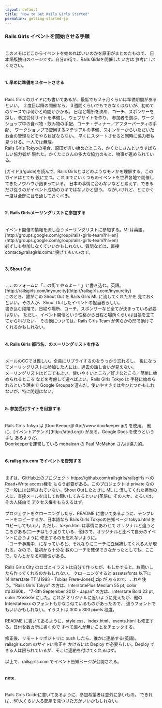 ```yaml
---
layout: default
title: "How to Get Rails Girls Started"
permalink: getting-started-jp
---
```


### Rails Girls イベントを開始させる手順
<br/>
このメモはどこからイベントを始めればいいのかを原田がまとめたもので、
日本語版独自のページです。自分の街で、Rails Girlsを開催したい方は
参考にしてください。
<br/>
<br/>


#### 1. 早めに準備をスタートさせる
<br/>
Rails Girls のガイドにも書いてあるが、最低でも２ヶ月くらいは準備期間があるといい。
２度目以降の開催なら、３週間くらいでもできなくはないが、初めてのケースでは何かと時間がかかる。
日程と場所を決め、コーチ、スポンサーを探し、参加受付サイトを準備し、ウェブサイトを作り、
参加者を選ぶ、ワークショップ中の食べ物・飲み物の手配、コーチ・ディナー／アフターパーティの手配、
ワークショップで使用するマテリアルの準備、スポンサーからいただいたお金の管理などをやらねばならない。
早くにスタートさせると同時に協力者も見つける。一人では無理。<br/>
Rails Girls Tokyoの場合、原田が言い始めたところ、かくたにさんというすばらしい協力者が
現れた。かくたにさんの多大な協力のもと、物事が進められている。
<br/>
<br/>
[ガイド](/guide)を読んで、Rails Girlsとはどのようなモノかを理解する。このガイドはとても
役に立つ。これまでにいくつものイベントを世界各地で開催してきたノウハウが詰まっている。
日本の事情に合わないなどと考えず、できるだけ従うのがイベント成功のカギではないかと思う。
ながいけれど、とにかく一度は全部に目を通しておくべき。
<br/>
<br/>

#### 2. Rails Girlsメーリングリストに参加する
<br/>
イベント開催の情報を流し合うメーリングリストに参加する。MLは英語。
[http://groups.google.com/group/rails-girls-team?hl=en](http://groups.google.com/group/rails-girls-team?hl=en)
<br/>
必ずしも参加しなくていいかもしれない。質問などは、直接 contact@railsgirls.comに投げてもいいので。
<br/>
<br/>

#### 3. Shout Out
<br/>
ここのフォームに「この街でやるよー！」と書き込む。英語。
[http://railsgirls.com/inyourcity](http://railsgirls.com/inyourcity)
<br/>
このとき、誰がこの Shout Out を Rails Gilrs ML に流してくれたかを
見ておくといい。その人が、Shout Outしたイベントの担当者らしい。
<br/>
書き込む段階で、日程や場所、コーチ、スポンサーなど全てが決まっている必要はない。
ただし、イベント開催という性格から日程と場所くらいは目処を立ててから叫びたい。
その他については、Rails Girls Team が何らかの形で助けてくれるかもしれない。
<br/>
<br/>


#### 4. Rails Girls 都市名、のメーリングリストを作る
<br/>
メールのCCでは難しい。全員にリプライするのをうっかり忘れるし、
後になってメーリングリストに参加した人には、過去の話し合いが見えない。<br/>
メーリングリストはどこでもよい。使いやすいところ／好きなところ／簡単に始められるところ
などを考慮して選べばよい。Rails Girls Tokyo は 手軽に始められるという理由で
Google Groupsを選んだ。使いやすさでは今ひとつかもしれないが、特に問題はない。
<br/>
<br/>


#### 5. 参加受付サイトを用意する
<br/>
Rails Girls Tokyo は [DoorKeeper](http://www.doorkeeper.jp/) を使用。
他に、[イベントアテンド](http://atnd.org/) がある。Google Docs を使うという手も
あるようだ。<br/>
Doorkeeperを運営している mobalean の Paul McMahon さんは協力的。
<br/>
<br/>


#### 6. railsgirls.com でイベントを告知する
<br/>
まずは、GitHub上のプロジェクト https://github.com/railsgirls/railsgirls へのRead+Write access権を
もらう必要がある。このプロジェクトは private なので一般には公開されていない。Shout Outしたときに ML に
流してくれた担当の人に、直接メールを出してお願いしてみるといい(英語)。その人か、あるいは、その人経由で
アクセス権をもらえるはず。<br/>
<br/>
プロジェクトをクローニングしたら、README に書いてあるように、テンプレートをコピーするか、日本語なら
Rails Girls Tokyoの告知ページ tokyo.html をコピーしてもいい。ただし、tokyo.html は事情にあわせて
オリジナルと違うところがある(コーチはもう足りている、他)ので、オリジナルと比べて自分のイベントに合うように
修正するのを忘れないように。<br/>
「コーチ募集中」になっていると、それなりにコーチに立候補してくれる人が現れる。なので、最初から十分な
数のコーチを確保できなかったとしても、ここで、なんとかなる可能性がある。<br/>
<br/>
Rails Girls City のロゴとイラストは自分で作ったが、もしかすると、お願いしたら作ってくれるのかもしれない。
クローニングすると assets/fonts 以下に 14.Interstate TT     \[1993 - Tobias Frere-Jones].zip が
あるので、これを使う。"Rails Girls Tokyo" の方は、InterstatePlus Medium 55 pt, color #d3360b、
"7-8th September 2012 - Japan" の方は、Interstate Bold 23 pt, color #3e3e3e にした。これが
オリジナルに近いように見えたが、他の Interstatexxx のフォントもかなり似ているものがあったので、
違うフォントでもいいかもしれない。イラストは 300 x 300 pixels 程度。<br/>
<br/>
README に書いてあるように、style.css、index.html、events.html も修正する。日付を数カ所に書くので
すべて漏れが無いことをチェックする。<br/>
<br/>
修正後、リモートリポジトリに push したら、誰かに連絡する(英語)。railsgirls.com のサイトに修正を
かけるには Deploy が必要らしい。Deploy できる人は限られているが、そこに連絡を付けてくれるはず。<br/>
<br/>
以上で、railsgirls.com でイベント告知ページが公開される。<br/>
<br/>


#### note.
<br/>
Rails Girls Guideに書いてあるように、参加希望者は意外に多いもの。
できれば、50人くらい入る部屋を見つけた方がいいかもしれない。<br/>
<br/>


